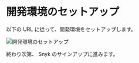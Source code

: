 # 開発環境のセットアップ

以下の URL に従って、開発環境をセットアップします。

![開発環境のセットアップ](https://catalog.workshops.aws/sec4devs/ja-JP/module1/your-own-account/aws-cloud9)

終わり次第、 Snyk のサインアップに進みます。